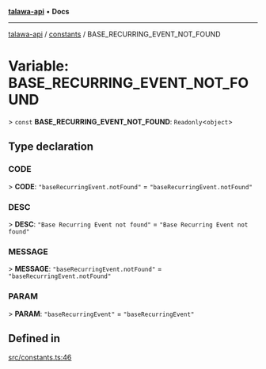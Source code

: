 [**talawa-api**](../../README.md) • **Docs**

***

[talawa-api](../../modules.md) / [constants](../README.md) / BASE\_RECURRING\_EVENT\_NOT\_FOUND

# Variable: BASE\_RECURRING\_EVENT\_NOT\_FOUND

\> `const` **BASE\_RECURRING\_EVENT\_NOT\_FOUND**: `Readonly`\<`object`\>

## Type declaration

### CODE

\> **CODE**: `"baseRecurringEvent.notFound"` = `"baseRecurringEvent.notFound"`

### DESC

\> **DESC**: `"Base Recurring Event not found"` = `"Base Recurring Event not found"`

### MESSAGE

\> **MESSAGE**: `"baseRecurringEvent.notFound"` = `"baseRecurringEvent.notFound"`

### PARAM

\> **PARAM**: `"baseRecurringEvent"` = `"baseRecurringEvent"`

## Defined in

[src/constants.ts:46](https://github.com/PalisadoesFoundation/talawa-api/blob/60937520d7a29ccf883a9c6a7c2d186bae92a81b/src/constants.ts#L46)

